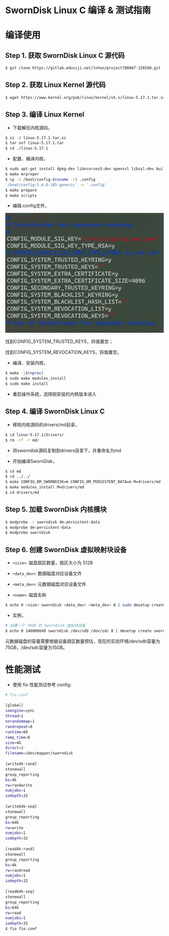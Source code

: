 # SwornDisk Linux C 编译 & 测试指南

# 编译使用

## **Step 1. 获取 SwornDisk Linux C 源代码**

```Bash
$ git clone https://gitlab.eduxiji.net/lnhoo/project788067-120160.git
```

## **Step 2. 获取 Linux Kernel 源代码**

```Bash
$ wget https://www.kernel.org/pub/linux/kernel/v5.x/linux-5.17.1.tar.xz
```

## Step 3. 编译 Linux Kernel

- 下载解压内核源码，

```Bash
$ xz -d linux-5.17.1.tar.xz
$ tar xvf linux-5.17.1.tar
$ cd ./linux-5.17.1
```

- 配置、编译内核，

```Bash
$ sudo apt-get install dpkg-dev libncurses5-dev openssl libssl-dev build-essential pkg-config libc6-dev libc6-dev flex libelf-dev zlibc minizip libidn11-dev libidn11-dev bison dwarves
$ make mrproper
$ cp -v /boot/config-$(uname -r) .config
'/boot/config-5.4.0-105-generic' -> '.config'
$ make prepare
$ make scripts
```

- 编辑.config文件，

![](../assets/config_modify.png)

找到CONFIG_SYSTEM_TRUSTED_KEYS，将值置空；

找到CONFIG_SYSTEM_REVOCATION_KEYS，将值置空。

- 编译、安装内核，

```Bash
$ make -j$(nproc)
$ sudo make modules_install
$ sudo make install
```

- 重启操作系统，选择刚安装的内核版本进入

## Step 4. **编译 SwornDisk Linux C**

- 移除内核源码的drivers/md目录，

```Bash
$ cd linux-5.17.1/drivers/
$ rm -rf -r md/
```

- 将sworndisk源码复制到drivers目录下，并重命名为md

- 开始编译SwornDisk，

```Bash
$ cd md
$ cd ../../
$ make CONFIG_DM_SWORNDISK=m CONFIG_DM_PERSISTENT_DATA=m M=drivers/md
$ make modules_install M=drivers/md
$ cd drivers/md
```

## **Step 5. 加载 SwornDisk 内核模块**

```Bash
$ modprobe -r sworndisk dm-persistent-data 
$ modprobe dm-persistent-data
$ modprobe sworndisk
```

## **Step 6. 创建 SwornDisk 虚拟映射块设备**

- `<size>`: 磁盘扇区数量，扇区大小为 512B

- `<data_dev>`: 数据磁盘对应设备文件

- `<meta_dev>`: 元数据磁盘对应设备文件

- `<name>`: 磁盘名称

```Bash
$ echo 0 <size> sworndisk <data_dev> <meta_dev> 0 | sudo dmsetup create <name>
```

- 实例，

```Bash
# 创建一个 70GB 的 SwornDisk 虚拟块设备
$ echo 0 146800640 sworndisk /dev/sdb /dev/sdc 0 | dmsetup create sworndisk
```

元数据磁盘的容量需要根据设备扇区数量预估，现在的实验环境/dev/sdb容量为75GB，/dev/sdc容量为15GB。

# 性能测试

- 使用 fio 性能测试参考 config:

```Bash
# fio.conf

[global]
ioengine=sync
thread=1
norandommap=1
randrepeat=0
runtime=60
ramp_time=6
size=4G
direct=1
filename=/dev/mapper/sworndisk

[write4k-rand]
stonewall
group_reporting
bs=4k
rw=randwrite
numjobs=1
iodepth=32

[write64k-seq]
stonewall
group_reporting
bs=64k
rw=write
numjobs=1
iodepth=32

[read4k-rand]
stonewall
group_reporting
bs=4k
rw=randread
numjobs=1
iodepth=32

[read64k-seq]
stonewall
group_reporting
bs=64k
rw=read
numjobs=1
iodepth=32
$ fio fio.conf
```